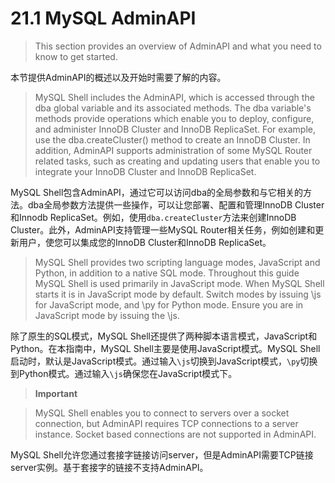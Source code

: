 # 21.1 MySQL AdminAPI
>This section provides an overview of AdminAPI and what you need to know to get started.

本节提供AdminAPI的概述以及开始时需要了解的内容。

>MySQL Shell includes the AdminAPI, which is accessed through the dba global variable and its associated methods. The dba variable's methods provide operations which enable you to deploy, configure, and administer InnoDB Cluster and InnoDB ReplicaSet. For example, use the dba.createCluster() method to create an InnoDB Cluster. In addition, AdminAPI supports administration of some MySQL Router related tasks, such as creating and updating users that enable you to integrate your InnoDB Cluster and InnoDB ReplicaSet.

MySQL Shell包含AdminAPI，通过它可以访问dba的全局参数和与它相关的方法。dba全局参数方法提供一些操作，可以让您部署、配置和管理InnoDB Cluster和Innodb ReplicaSet。例如，使用`dba.createCluster`方法来创建InnoDB Cluster。此外，AdminAPI支持管理一些MySQL Router相关任务，例如创建和更新用户，使您可以集成您的InnoDB Cluster和InnoDB ReplicaSet。

>MySQL Shell provides two scripting language modes, JavaScript and Python, in addition to a native SQL mode. Throughout this guide MySQL Shell is used primarily in JavaScript mode. When MySQL Shell starts it is in JavaScript mode by default. Switch modes by issuing \js for JavaScript mode, and \py for Python mode. Ensure you are in JavaScript mode by issuing the \js.

除了原生的SQL模式，MySQL Shell还提供了两种脚本语言模式，JavaScript和Python。在本指南中，MySQL Shell主要是使用JavaScript模式。MySQL Shell启动时，默认是JavaScript模式。通过输入`\js`切换到JavaScript模式，`\py`切换到Python模式。通过输入`\js`确保您在JavaScript模式下。

>**Important**

>MySQL Shell enables you to connect to servers over a socket connection, but AdminAPI requires TCP connections to a server instance. Socket based connections are not supported in AdminAPI.

MySQL Shell允许您通过套接字链接访问server，但是AdminAPI需要TCP链接server实例。基于套接字的链接不支持AdminAPI。

